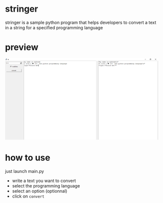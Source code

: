 # stringer

stringer is a sample python program  that helps developers to convert a text in a string for a specified programming language

# preview 

![](preview/preview.png)

# how to use

just launch main.py

- write a text you want to convert
- select the programming language
- select an option (optionnal)
- click on `convert`


